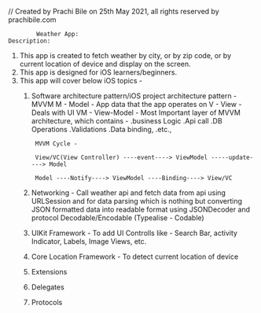 // Created by Prachi Bile on 25th May 2021, all rights reserved by prachibile.com

            Weather App:
    Description:
1. This app is created to fetch weather by city, or by zip code, or by current location of device and display on the screen.
2. This app is designed for iOS learners/beginners.
3. This app will cover below iOS topics -
    1. Software architecture pattern/iOS project architecture pattern - MVVM
        M - Model - App data that the app operates on
        V - View - Deals with UI 
        VM - View-Model - Most Important layer of MVVM architecture, which contains -
            .business Logic
            .Api call
            .DB Operations
            .Validations
            .Data binding,
            .etc.,
            
            MVVM Cycle - 
            
            View/VC(View Controller) ----event----> ViewModel -----update----> Model
            
            Model ----Notify----> ViewModel ----Binding----> View/VC
            
    2. Networking - Call weather api and fetch data from api using URLSession and for data parsing which is nothing but converting JSON formatted data into readable format using JSONDecoder and protocol Decodable/Encodable (Typealise - Codable)
    3. UIKit Framework - To add UI Controlls like - Search Bar, activity Indicator, Labels, Image Views, etc.
    4. Core Location Framework - To detect current location of device
    5. Extensions
    6. Delegates
    7. Protocols
